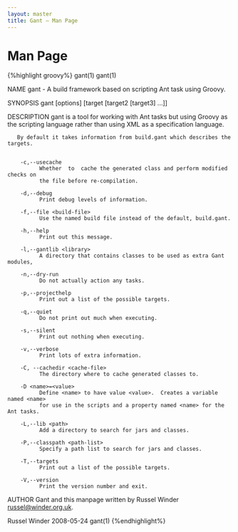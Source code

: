 ```yaml
---
layout: master
title: Gant – Man Page
---
```


# Man Page

{%highlight groovy%}
gant(1)                                                                     gant(1)



NAME
       gant - A build framework based on scripting Ant task using Groovy.


SYNOPSIS
       gant [options] [target [target2 [target3] ...]]


DESCRIPTION
       gant is a tool for working with Ant tasks but using Groovy as the scripting
       language rather than using XML as a specification language.

       By default it takes information from build.gant which describes the targets.


        -c,--usecache
              Whether  to  cache the generated class and perform modified checks on
              the file before re-compilation.

        -d,--debug
              Print debug levels of information.

        -f,--file <build-file>
              Use the named build file instead of the default, build.gant.

        -h,--help
              Print out this message.

        -l,--gantlib <library>
              A directory that contains classes to be used as extra Gant modules,

        -n,--dry-run
              Do not actually action any tasks.

        -p,--projecthelp
              Print out a list of the possible targets.

        -q,--quiet
              Do not print out much when executing.

        -s,--silent
              Print out nothing when executing.

        -v,--verbose
              Print lots of extra information.

        -C, --cachedir <cache-file>
              The directory where to cache generated classes to.

        -D <name>=<value>
              Define <name> to have value <value>.  Creates a variable named <name>
              for use in the scripts and a property named <name> for the Ant tasks.

        -L,--lib <path>
              Add a directory to search for jars and classes.

        -P,--classpath <path-list>
              Specify a path list to search for jars and classes.

        -T,--targets
              Print out a list of the possible targets.

        -V,--version
              Print the version number and exit.


AUTHOR
       Gant and this manpage written by Russel Winder <russel@winder.org.uk>.



Russel Winder                        2008-05-24                             gant(1)
{%endhighlight%}
